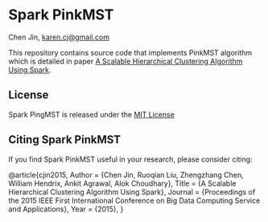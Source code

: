 # Spark PinkMST
Chen Jin, <karen.cj@gmail.com>

This repository contains source code that implements PinkMST algorithm which is detailed in paper 
[A Scalable Hierarchical Clustering Algorithm Using Spark](http://www.dei.unipd.it/~capri/DM/MATERIALE/SparkHierarchicalClustering.pdf).


License
-------
Spark PingMST is released under the [MIT License](LICENSE)


Citing Spark PinkMST
--------------------


If you find Spark PinkMST useful in your research, please consider citing:

@article{cjin2015,
 Author = {Chen Jin, Ruoqian Liu, Zhengzhang Chen, William Hendrix, Ankit Agrawal, Alok Choudhary},
 Title = {A Scalable Hierarchical Clustering Algorithm Using Spark},
 Journal = {Proceedings of the 2015 IEEE First International Conference on Big Data Computing Service and Applications},
 Year = {2015},
} 
